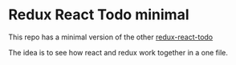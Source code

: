 # Redux React Todo minimal

This repo has a minimal version of the other [redux-react-todo](https://github.com/anaibol/redux-react-todo)

The idea is to see how react and redux work together in a one file.
